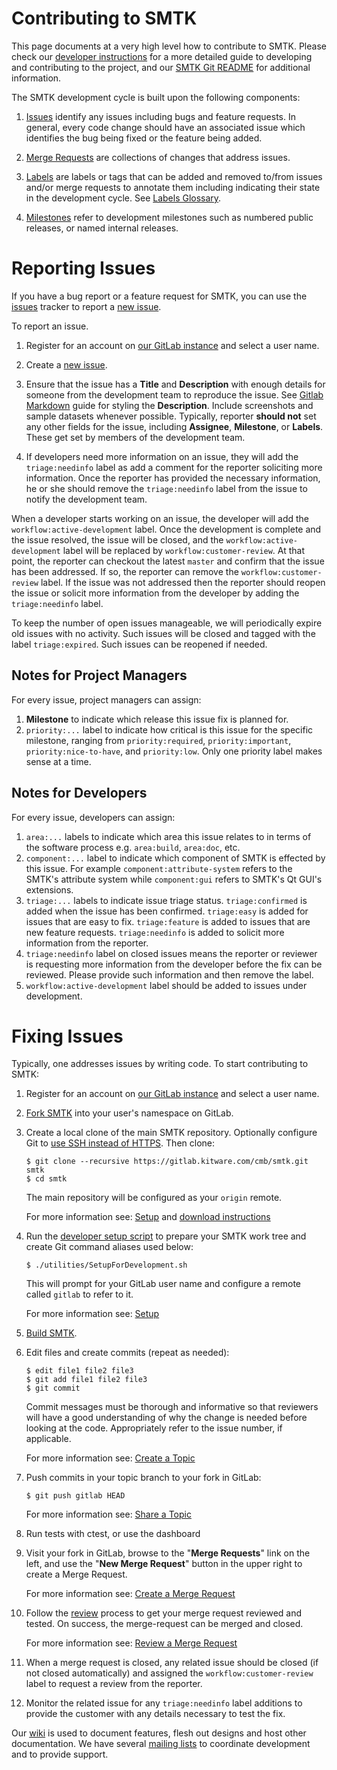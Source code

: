 Contributing to SMTK
========================

This page documents at a very high level how to contribute to SMTK.
Please check our [developer instructions][] for a more detailed guide to
developing and contributing to the project, and our [SMTK Git README][]
for additional information.

The SMTK development cycle is built upon the following components:

1. [Issues][] identify any issues including bugs and feature requests. In
   general, every code change should have an associated issue which identifies
   the bug being fixed or the feature being added.

2. [Merge Requests][] are collections of changes that address issues.

3. [Labels][] are labels or tags that can be added and removed to/from issues
   and/or merge requests to annotate them including indicating their state in
   the development cycle. See [Labels Glossary][].

4. [Milestones][] refer to development milestones such as numbered public
   releases, or named internal releases.

Reporting Issues
================

If you have a bug report or a feature request for SMTK, you can use the
[issues][] tracker to report a [new issue][].

To report an issue.

1.  Register for an account on [our GitLab instance][GitLab Access]  and select a user name.

2. Create a [new issue][].

3. Ensure that the  issue has a **Title** and **Description**
   with enough details for someone from the development team to reproduce the
   issue. See [Gitlab Markdown] guide for styling the **Description**. Include
   screenshots and sample datasets whenever possible. Typically, reporter
   **should not** set any other fields for the issue, including
   **Assignee**, **Milestone**, or **Labels**. These get set by members of the
   development team.

4. If developers need more information on an issue, they will add the
   `triage:needinfo` label as add a comment for the reporter soliciting more
   information. Once the reporter has provided the necessary information, he or she
   should remove the `triage:needinfo` label from the issue to notify the
   development team.

When a developer starts working on an issue, the developer will add the
`workflow:active-development` label. Once the development is complete and the issue
resolved, the issue will be closed, and the `workflow:active-development` label
will be replaced by `workflow:customer-review`. At that point, the reporter can
checkout the latest `master` and confirm that the issue has been addressed. If so,
the reporter can remove the `workflow:customer-review` label. If the issue was not
addressed then the reporter should reopen the issue or solicit more information
from the developer by adding the `triage:needinfo` label.

To keep the number of open issues manageable, we will periodically expire old issues
with no activity. Such issues will be closed and tagged with the label
`triage:expired`. Such issues can be reopened if needed.

Notes for Project Managers
--------------------------

For every issue, project managers can assign:

1. **Milestone** to indicate which release this issue fix is planned for.
2. `priority:...` label to indicate how critical is this issue for the specific
   milestone, ranging from `priority:required`, `priority:important`,
   `priority:nice-to-have`, and `priority:low`. Only one priority label makes
   sense at a time.

Notes for Developers
--------------------

For every issue, developers can assign:

1. `area:...` labels to indicate which area this issue relates to in terms of the software process e.g. `area:build`,
   `area:doc`, etc.
2. `component:...` label to indicate which component of SMTK is effected by  this issue. For example `component:attribute-system` refers to the SMTK's attribute system while `component:gui` refers to SMTK's Qt GUI's extensions.
3. `triage:...` labels to indicate issue triage status. `triage:confirmed` is added
    when the issue has been confirmed. `triage:easy` is added for issues that are
    easy to fix. `triage:feature` is added to issues that are new feature requests.
    `triage:needinfo` is added to solicit more information from the reporter.
4. `triage:needinfo` label on closed issues means the reporter or reviewer is
    requesting more information from the developer before the fix can be reviewed.
    Please provide such information and then remove the label.
5. `workflow:active-development` label should be added to issues under development.


Fixing Issues
=============

Typically, one addresses issues by writing code. To start contributing to SMTK:

1.  Register for an account on [our GitLab instance][GitLab Access]  and select a user name.

2.  [Fork SMTK][] into your user's namespace on GitLab.

3.  Create a local clone of the main SMTK repository. Optionally configure
    Git to [use SSH instead of HTTPS][].
    Then clone:

        $ git clone --recursive https://gitlab.kitware.com/cmb/smtk.git smtk
        $ cd smtk

    The main repository will be configured as your `origin` remote.

    For more information see: [Setup][] and [download instructions][]

4.  Run the [developer setup script][] to prepare your SMTK work
    tree and create Git command aliases used below:

        $ ./utilities/SetupForDevelopment.sh

    This will prompt for your GitLab user name and configure a remote
    called `gitlab` to refer to it.

    For more information see: [Setup][]

5.  [Build SMTK].

6.  Edit files and create commits (repeat as needed):

        $ edit file1 file2 file3
        $ git add file1 file2 file3
        $ git commit

    Commit messages must be thorough and informative so that
    reviewers will have a good understanding of why the change is
    needed before looking at the code. Appropriately refer to the issue
    number, if applicable.

    For more information see: [Create a Topic][]

7.  Push commits in your topic branch to your fork in GitLab:

        $ git push gitlab HEAD

    For more information see: [Share a Topic][]

8.  Run tests with ctest, or use the dashboard

9.  Visit your fork in GitLab, browse to the "**Merge Requests**" link on the
    left, and use the "**New Merge Request**" button in the upper right to
    create a Merge Request.

    For more information see: [Create a Merge Request][]

8.  Follow the [review][] process to get your merge request reviewed and tested.
    On success, the merge-request can be merged and closed.

    For more information see: [Review a Merge Request][]

9.  When a merge request is closed, any related issue should be closed (if not
    closed automatically) and assigned the `workflow:customer-review` label to
    request a review from the reporter.

10. Monitor the related issue for any `triage:needinfo` label additions to provide
    the customer with any details necessary to test the fix.

Our [wiki][] is used to document features, flesh out designs and host other
documentation. We have several [mailing lists][] to coordinate development and
to provide support.

[SMTK Git README]: doc/dev/README.md
[developer instructions]: doc/dev/develop.md
[GitLab Access]: https://gitlab.kitware.com/users/sign_in
[Fork SMTK]: https://gitlab.kitware.com/cmb/smtk/-/forks/new
[use SSH instead of HTTPS]: doc/dev/download.md#use-ssh-instead-of-https
[download instructions]: doc/dev/download.md#clone
[developer setup script]: Utilities/SetupForDevelopment.sh
[Setup]: doc/dev/develop.md#Setup
[Build SMTK]: doc/dev/build.md
[Create a Topic]: doc/dev/develop.md#create-a-topic
[Share a Topic]: doc/dev/develop.md#share-a-topic
[Create a Merge Request]: doc/dev/develop.md#create-a-merge-request
[Review a Merge Request]: doc/dev/develop.md#review-a-merge-request
[review]: doc/dev/develop.md#review-a-merge-request
[Issues]: https://gitlab.kitware.com/cmb/smtk/-/issues
[Merge Requests]: https://gitlab.kitware.com/cmb/smtk/-/merge_requests
[Labels]: https://gitlab.kitware.com/cmb/smtk/-/labels
[Milestones]: https://gitlab.kitware.com/cmb/smtk/-/milestones
[Wiki]: https://gitlab.kitware.com/cmb/smtk/-/wikis/pages
[Mailing Lists]: http://www.computationalmodelbuilder.org/mailinglist/
[Gitlab Markdown]: https://gitlab.kitware.com/help/user/markdown.md
[new issue]: https://gitlab.kitware.com/cmb/smtk/-/issues/new
[Labels Glossary]: doc/dev/labels.md

